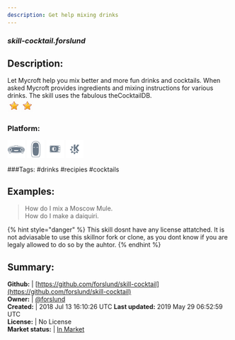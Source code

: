 ```yaml
---
description: Get help mixing drinks
---
```


### _skill-cocktail.forslund_  
## Description:  
Let Mycroft help you mix better and more fun drinks and cocktails. When asked Mycroft provides ingredients and mixing instructions for various drinks. The skill uses the fabulous theCocktailDB.  
![](../.gitbook/assets/star.png)![](../.gitbook/assets/star.png)  
### Platform:  
 ![Mark I](../.gitbook/assets/mark-1-icon.png)  ![Mark II](../.gitbook/assets/mark-2-icon.png)  ![Picroft](../.gitbook/assets/picroft-icon.png)  ![plasmoid](../.gitbook/assets/kde.png)   
  
###Tags: \#drinks \#recipies \#cocktails   
## Examples:  
> How do I mix a Moscow Mule.  
> How do I make a daiquiri.  
  
{% hint style="danger" %}
This skill dosnt have any license attatched. It is not adviasable to use this skillnor fork or clone, as you dont know if you are legaly allowed to do so by the auhtor.
{% endhint %}
  
## Summary:  
**Github:** | [https://github.com/forslund/skill-cocktail](https://github.com/forslund/skill-cocktail)  
**Owner:** | [@forslund](https://github.com/forslund)  
**Created:** | 2018 Jul 13 16:10:26 UTC  **Last updated:** 2019 May 29 06:52:59 UTC  
**License:** | No License  
**Market status:** | [In Market](https://market.mycroft.ai/skill/cocktails)  
